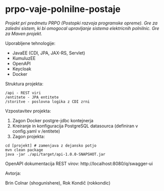 # prpo-vaje-polnilne-postaje

*Projekt pri predmetu PRPO (Postopki razvoja programske opreme). Gre za zaledni sistem, ki bi omogocal
upravljanje sistema elektricnih polnilnic. Gre za Maven projekt.* 

Uporabljene tehnologije:
- JavaEE (CDI, JPA, JAX-RS, Servlet)
- KumuluzEE
- OpenAPI
- Keycloak
- Docker

Struktura projekta:

```
/api - REST viri
/entitete - JPA entitete
/storitve - poslovna logika z CDI zrni
```

Vzpostavitev projekta:

1. Zagon Docker postgre-jdbc kontejnerja
2. Kreiranje in konfiguracija PostgreSQL datasourca (definiran v config.yaml v /entitete)
3. Zagon projekta:
```
cd [projekt] # zamenjava z dejansko potjo
mvn clean package
java -jar ./api/target/api-1.0.0-SNAPSHOT.jar
```

OpenAPI dokumentacija REST virov: http://localhost:8080/q/swagger-ui

Avtorja:

Brin Colnar (shogunishere),
Rok Kondič  (rokkondic)
